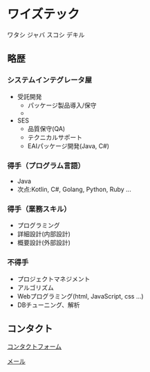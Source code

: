 # ワイズテック

ワタシ ジャバ スコシ デキル

## 略歴

### システムインテグレータ屋
* 受託開発
  * パッケージ製品導入/保守
  * 
* SES
  * 品質保守(QA)
  * テクニカルサポート
  * EAIパッケージ開発(Java, C#)

### 得手（プログラム言語）
* Java
* 次点:Kotlin, C#, Golang, Python, Ruby ...

### 得手（業務スキル）
* プログラミング
* 詳細設計(内部設計)
* 概要設計(外部設計)

### 不得手
* プロジェクトマネジメント
* アルゴリズム
* Webプログラミング(html, JavaScript, css ...)
* DBチューニング、解析

## コンタクト

[コンタクトフォーム](https://forms.office.com/Pages/ResponsePage.aspx?id=5ve1-2Y_n0Od8x8mK0mN36fNMViGJYpKi3g25Zc7q-ZURTI3Tzk1TDVXMElRVExSSTFOU0lIUEhENy4u)

[メール](mailto:saito@yze.tech)

